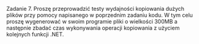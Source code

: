 Zadanie 7. Proszę przeprowadzić testy wydajności kopiowania dużych plików przy pomocy napisanego w poprzednim zadaniu kodu. W tym celu proszę wygenerować w swoim programie pliki o wielkości 300MB a następnie zbadać czas wykonywania operacji kopiowania z użyciem kolejnych funkcji .NET.
